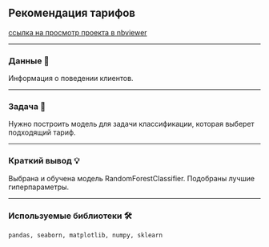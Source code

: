 ## Рекомендация тарифов

[ссылка на просмотр проекта в nbviewer](https://nbviewer.jupyter.org/github/NESDS/praktikum_yandex_projects_data_science/blob/main/2021_08_28_recommendation_tariff/2021_08_28_recommendation_tariff.ipynb)

---
### Данные 📁
Информация о поведении клиентов.

---
### Задача 📝
Нужно построить модель для задачи классификации, которая выберет подходящий тариф.

---
### Краткий вывод 💡
Выбрана и обучена модель RandomForestClassifier.
Подобраны лучшие гиперпараметры.

---
### Используемые библиотеки 🛠️
``` pandas, seaborn, matplotlib, numpy, sklearn ```
